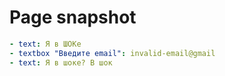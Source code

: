 # Page snapshot

```yaml
- text: Я в ШОКе
- textbox "Введите email": invalid-email@gmail
- text: Я в шоке? В шок
```
